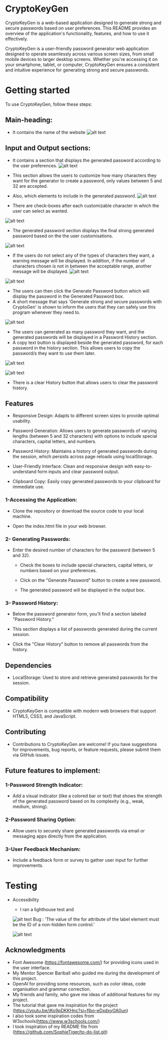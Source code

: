 # CryptoKeyGen
CryptoKeyGen is a web-based application designed to generate strong and secure passwords based on user preferences. This README provides an overview of the application's functionality, features, and how to use it effectively.

CryptoKeyGen is a user-friendly password generator web application designed to operate seamlessly across various screen sizes, from small mobile devices to larger desktop screens. Whether you're accessing it on your smartphone, tablet, or computer, CryptoKeyGen ensures a consistent and intuitive experience for generating strong and secure passwords.

# Getting started
To use CryptoKeyGen, follow these steps:
## Main-heading:
* It contains the name of the website
![alt text](image.png)

## Input and Output sections:
* It contains a section that displays the generated password according to the user preferences.
![alt text](image-1.png)

* This section allows the users to customize how many characters they want for the generator to create a password, only values between 5 and 32 are accepted.
* Also, which elements to include in the generated password.
![alt text](image-2.png)
 * There are check-boxes after each customizable character in which the user can select as wanted.
  
![alt text](image-5.png)
* The generated password section displays the final strong generated password based on the the user customisations.
  
![alt text](image-6.png)

* If the users do not select any of the types of characters they want, a warning message will be displayed. In addition, if the number of characters chosen is not in between the acceptable range, another message will be displayed.
![alt text](image-7.png)

![alt text](image-8.png)
* The users can then click the Generate Password button which will display the password in the Generated Password box.
* A short message that says 'Generate strong and secure passwords with CryptoGen' is shown to inform the users that they can safely use this program whenever they need to.
  
![alt text](image-3.png)
* The users can generated as many password they want, and the generated passwords will be displayed in a Password History section.
* A copy text button is displayed beside the generated password, for each password in the history section. This allows users to copy the password/s they want to use them later.

![alt text](image-9.png)

![alt text](image-10.png)

* There is a clear History button that allows users to clear the password history.

## Features
* Responsive Design: Adapts to different screen sizes to provide optimal usability.
  
* Password Generation: Allows users to generate passwords of varying lengths (between 5 and 32 characters) with options to include special characters, capital letters, and numbers.

* Password History: Maintains a history of generated passwords during the session, which persists across page reloads using localStorage.
  
* User-Friendly Interface: Clean and responsive design with easy-to-understand form inputs and clear password output.

* Clipboard Copy:  Easily copy generated passwords to your clipboard for immediate use. 

### 1-Accessing the Application:
  * Clone the repository or download the source code to your local machine.
  
  * Open the index.html file in your web browser.
  
### 2- Generating Passwords:
* Enter the desired number of characters for the password (between 5 and 32).
 
  * Check the boxes to include special characters, capital letters, or numbers based on your preferences.
 
  * Click on the "Generate Password" button to create a new password.
  
  * The generated password will be displayed in the output box.

### 3- Password History:
 * Below the password generator form, you'll find a section labeled "Password History."
  
 * This section displays a list of passwords generated during the current session.
 
 * Click the "Clear History" button to remove all passwords from the history.

## Dependencies
* LocalStorage: Used to store and retrieve generated passwords for the session.

## Compatibility
* CryptoKeyGen is compatible with modern web browsers that support HTML5, CSS3, and JavaScript.

## Contributing
* Contributions to CryptoKeyGen are welcome! If you have suggestions for improvements, bug reports, or feature requests, please submit them via GitHub issues.

## Future features to implement: 
### 1-Password Strength Indicator:
* Add a visual indicator (like a colored bar or text) that shows the strength of the generated password based on its complexity (e.g., weak, medium, strong).
### 2-Password Sharing Option:
* Allow users to securely share generated passwords via email or messaging apps directly from the application.
  
### 3-User Feedback Mechanism:
* Include a feedback form or survey to gather user input for further improvements.

# Testing 
* Accessibility
  * I ran a lighthouse test and 
  
  ![alt text](image-11.png)
  Bug : 'The value of the for attribute of the label element must be the ID of a non-hidden form control.'

  ![alt text](image-12.png)
## Acknowledgments
* Font Awesome (https://fontawesome.com/) for providing icons used in the user interface.
* My Mentor Spencer Bariball who guided me during the development of this project.
* OpenAI for providing some resources, such as color ideas, code organisation and grammar correction.
* My friends and family, who gave me ideas of additional features for my project.
* The tutorial that gave me inspiration for the project (https://youtu.be/iKo9pDKKHnc?si=flbo-eDxdxyOA0un)
* I also took some inspiration codes from W3schools(https://www.w3schools.com/)
* I took inspiration of my README file from (https://github.com/SophieTiger/to-do-list.git)